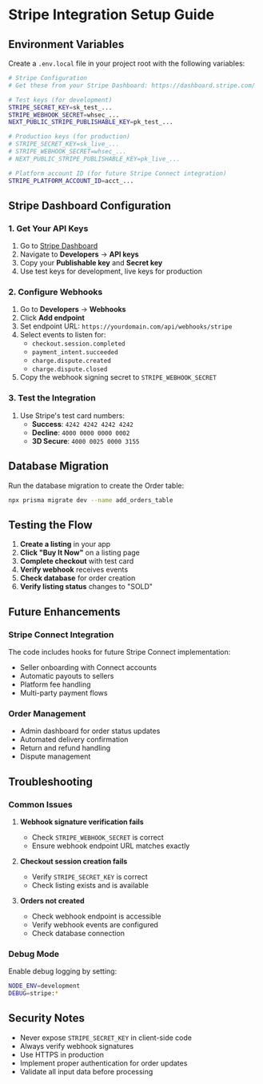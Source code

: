# Stripe Integration Setup Guide

## Environment Variables

Create a `.env.local` file in your project root with the following variables:

```bash
# Stripe Configuration
# Get these from your Stripe Dashboard: https://dashboard.stripe.com/

# Test keys (for development)
STRIPE_SECRET_KEY=sk_test_...
STRIPE_WEBHOOK_SECRET=whsec_...
NEXT_PUBLIC_STRIPE_PUBLISHABLE_KEY=pk_test_...

# Production keys (for production)
# STRIPE_SECRET_KEY=sk_live_...
# STRIPE_WEBHOOK_SECRET=whsec_...
# NEXT_PUBLIC_STRIPE_PUBLISHABLE_KEY=pk_live_...

# Platform account ID (for future Stripe Connect integration)
STRIPE_PLATFORM_ACCOUNT_ID=acct_...
```

## Stripe Dashboard Configuration

### 1. Get Your API Keys

1. Go to [Stripe Dashboard](https://dashboard.stripe.com/)
2. Navigate to **Developers** → **API keys**
3. Copy your **Publishable key** and **Secret key**
4. Use test keys for development, live keys for production

### 2. Configure Webhooks

1. Go to **Developers** → **Webhooks**
2. Click **Add endpoint**
3. Set endpoint URL: `https://yourdomain.com/api/webhooks/stripe`
4. Select events to listen for:
   - `checkout.session.completed`
   - `payment_intent.succeeded`
   - `charge.dispute.created`
   - `charge.dispute.closed`
5. Copy the webhook signing secret to `STRIPE_WEBHOOK_SECRET`

### 3. Test the Integration

1. Use Stripe's test card numbers:
   - **Success**: `4242 4242 4242 4242`
   - **Decline**: `4000 0000 0000 0002`
   - **3D Secure**: `4000 0025 0000 3155`

## Database Migration

Run the database migration to create the Order table:

```bash
npx prisma migrate dev --name add_orders_table
```

## Testing the Flow

1. **Create a listing** in your app
2. **Click "Buy It Now"** on a listing page
3. **Complete checkout** with test card
4. **Verify webhook** receives events
5. **Check database** for order creation
6. **Verify listing status** changes to "SOLD"

## Future Enhancements

### Stripe Connect Integration

The code includes hooks for future Stripe Connect implementation:

- Seller onboarding with Connect accounts
- Automatic payouts to sellers
- Platform fee handling
- Multi-party payment flows

### Order Management

- Admin dashboard for order status updates
- Automated delivery confirmation
- Return and refund handling
- Dispute management

## Troubleshooting

### Common Issues

1. **Webhook signature verification fails**
   - Check `STRIPE_WEBHOOK_SECRET` is correct
   - Ensure webhook endpoint URL matches exactly

2. **Checkout session creation fails**
   - Verify `STRIPE_SECRET_KEY` is correct
   - Check listing exists and is available

3. **Orders not created**
   - Check webhook endpoint is accessible
   - Verify webhook events are configured
   - Check database connection

### Debug Mode

Enable debug logging by setting:

```bash
NODE_ENV=development
DEBUG=stripe:*
```

## Security Notes

- Never expose `STRIPE_SECRET_KEY` in client-side code
- Always verify webhook signatures
- Use HTTPS in production
- Implement proper authentication for order updates
- Validate all input data before processing



